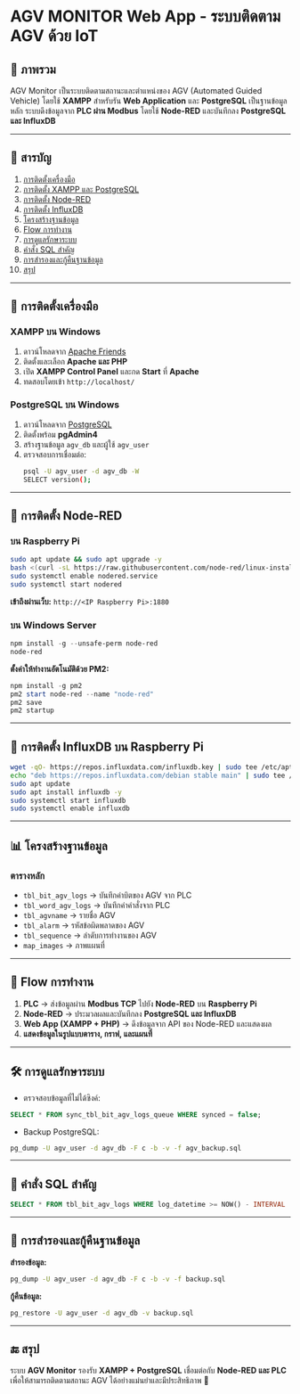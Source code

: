 # AGV MONITOR Web App - ระบบติดตาม AGV ด้วย IoT

## 📌 ภาพรวม
AGV Monitor เป็นระบบติดตามสถานะและตำแหน่งของ AGV (Automated Guided Vehicle) โดยใช้ **XAMPP** สำหรับรัน **Web Application** และ **PostgreSQL** เป็นฐานข้อมูลหลัก ระบบดึงข้อมูลจาก **PLC ผ่าน Modbus** โดยใช้ **Node-RED** และบันทึกลง **PostgreSQL และ InfluxDB**

---

## 📖 สารบัญ
1. [การติดตั้งเครื่องมือ](#การติดตั้งเครื่องมือ)
2. [การติดตั้ง XAMPP และ PostgreSQL](#การติดตั้ง-xampp-และ-postgresql)
3. [การติดตั้ง Node-RED](#การติดตั้ง-node-red)
4. [การติดตั้ง InfluxDB](#การติดตั้ง-influxdb)
5. [โครงสร้างฐานข้อมูล](#โครงสร้างฐานข้อมูล)
6. [Flow การทำงาน](#flow-การทำงาน)
7. [การดูแลรักษาระบบ](#การดูแลรักษาระบบ)
8. [คำสั่ง SQL สำคัญ](#คำสั่ง-sql-สำคัญ)
9. [การสำรองและกู้คืนฐานข้อมูล](#การสำรองและกู้คืนฐานข้อมูล)
10. [สรุป](#สรุป)

---

## 🔧 การติดตั้งเครื่องมือ

### **XAMPP บน Windows**
1. ดาวน์โหลดจาก [Apache Friends](https://www.apachefriends.org/)
2. ติดตั้งและเลือก **Apache และ PHP**
3. เปิด **XAMPP Control Panel** และกด **Start** ที่ **Apache**
4. ทดสอบโดยเข้า `http://localhost/`

### **PostgreSQL บน Windows**
1. ดาวน์โหลดจาก [PostgreSQL](https://www.postgresql.org/download/)
2. ติดตั้งพร้อม **pgAdmin4**
3. สร้างฐานข้อมูล `agv_db` และผู้ใช้ `agv_user`
4. ตรวจสอบการเชื่อมต่อ:
   ```sh
   psql -U agv_user -d agv_db -W
   SELECT version();
   ```

---

## 🚀 การติดตั้ง Node-RED

### **บน Raspberry Pi**
```sh
sudo apt update && sudo apt upgrade -y
bash <(curl -sL https://raw.githubusercontent.com/node-red/linux-installers/master/deb/update-nodejs-and-nodered)
sudo systemctl enable nodered.service
sudo systemctl start nodered
```
**เข้าถึงผ่านเว็บ:** `http://<IP Raspberry Pi>:1880`

### **บน Windows Server**
```powershell
npm install -g --unsafe-perm node-red
node-red
```
**ตั้งค่าให้ทำงานอัตโนมัติด้วย PM2:**
```powershell
npm install -g pm2
pm2 start node-red --name "node-red"
pm2 save
pm2 startup
```

---

## 💾 การติดตั้ง InfluxDB บน Raspberry Pi
```sh
wget -qO- https://repos.influxdata.com/influxdb.key | sudo tee /etc/apt/trusted.gpg.d/influxdb.asc > /dev/null
echo "deb https://repos.influxdata.com/debian stable main" | sudo tee /etc/apt/sources.list.d/influxdb.list
sudo apt update
sudo apt install influxdb -y
sudo systemctl start influxdb
sudo systemctl enable influxdb
```

---

## 📊 โครงสร้างฐานข้อมูล
### **ตารางหลัก**
- `tbl_bit_agv_logs` → บันทึกค่าบิตของ AGV จาก PLC
- `tbl_word_agv_logs` → บันทึกค่าคำสั่งจาก PLC
- `tbl_agvname` → รายชื่อ AGV
- `tbl_alarm` → รหัสข้อผิดพลาดของ AGV
- `tbl_sequence` → ลำดับการทำงานของ AGV
- `map_images` → ภาพแผนที่

---

## 🔄 Flow การทำงาน
1. **PLC** → ส่งข้อมูลผ่าน **Modbus TCP** ไปยัง **Node-RED** บน **Raspberry Pi**
2. **Node-RED** → ประมวลผลและบันทึกลง **PostgreSQL และ InfluxDB**
3. **Web App (XAMPP + PHP)** → ดึงข้อมูลจาก API ของ Node-RED และแสดงผล
4. **แสดงข้อมูลในรูปแบบตาราง, กราฟ, และแผนที่**

---

## 🛠 การดูแลรักษาระบบ
- ตรวจสอบข้อมูลที่ไม่ได้ซิงค์:
```sql
SELECT * FROM sync_tbl_bit_agv_logs_queue WHERE synced = false;
```
- Backup PostgreSQL:
```sh
pg_dump -U agv_user -d agv_db -F c -b -v -f agv_backup.sql
```

---

## 📜 คำสั่ง SQL สำคัญ
```sql
SELECT * FROM tbl_bit_agv_logs WHERE log_datetime >= NOW() - INTERVAL '7 days';
```

---

## 🔄 การสำรองและกู้คืนฐานข้อมูล
**สำรองข้อมูล:**
```sh
pg_dump -U agv_user -d agv_db -F c -b -v -f backup.sql
```
**กู้คืนข้อมูล:**
```sh
pg_restore -U agv_user -d agv_db -v backup.sql
```

---

## 🔚 สรุป
ระบบ **AGV Monitor** รองรับ **XAMPP + PostgreSQL** เชื่อมต่อกับ **Node-RED และ PLC** เพื่อให้สามารถติดตามสถานะ AGV ได้อย่างแม่นยำและมีประสิทธิภาพ 🚀
